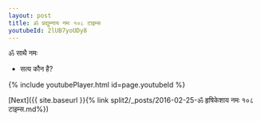 ```yaml
---
layout: post
title: ॐ प्रद्युम्नाय नमः १०८ टाइम्स
youtubeId: 2lUB7yoUDy8
---
```

 
 
 ॐ साथै नमः  
 
 -  सत्य कौन है? 
 
  
 
  
 
 
 
 
 
 


{% include youtubePlayer.html id=page.youtubeId %}
 
[Next]({{ site.baseurl }}{% link  split2/_posts/2016-02-25-ॐ हृषिकेशाय नमः १०८ टाइम्स.md%})
 
